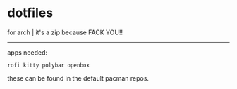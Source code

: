 # dotfiles
for arch | it's a zip because FACK YOU!!

----

apps needed:
```
rofi kitty polybar openbox
```

these can be found in the default pacman repos.
